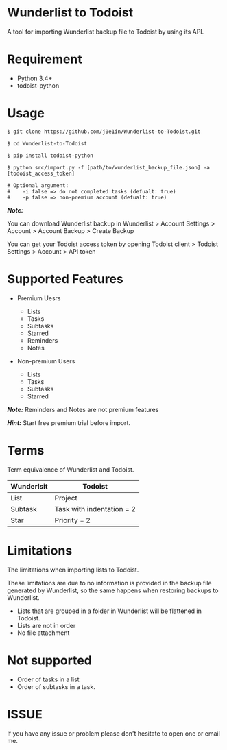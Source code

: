# Wunderlist to Todoist

A tool for importing Wunderlist backup file to Todoist by using its API.

# Requirement

- Python 3.4+
- todoist-python

# Usage

```
$ git clone https://github.com/j0e1in/Wunderlist-to-Todoist.git

$ cd Wunderlist-to-Todoist

$ pip install todoist-python

$ python src/import.py -f [path/to/wunderlist_backup_file.json] -a [todoist_access_token]

# Optional argument:
#    -i false => do not completed tasks (defualt: true)
#    -p false => non-premium account (defualt: true)

```

***Note:***

You can download Wunderlist backup in Wunderlist > Account Settings > Account > Account Backup > Create Backup

You can get your Todoist access token by opening Todoist client > Todoist Settings > Account > API token


# Supported Features

- Premium Uesrs
    - Lists
    - Tasks
    - Subtasks
    - Starred
    - Reminders
    - Notes

- Non-premium Users
    - Lists
    - Tasks
    - Subtasks
    - Starred

***Note:*** Reminders and Notes are not premium features

***Hint:*** Start free premium trial before import.

# Terms

Term equivalence of Wunderlist and Todoist.

| Wunderlsit | Todoist                   |
| ---------- | ------------------------- |
| List       | Project                   |
| Subtask    | Task with indentation = 2 |
| Star       | Priority = 2              |

# Limitations

The limitations when importing lists to Todoist.

These limitations are due to no information is provided in the backup file generated by Wunderlist, so the same happens when restoring backups to Wunderlist.

- Lists that are grouped in a folder in Wunderlist will be flattened in Todoist.
- Lists are not in order
- No file attachment

# Not supported

- Order of tasks in a list
- Order of subtasks in a task.

# ISSUE

If you have any issue or problem please don't hesitate to open one or email me.